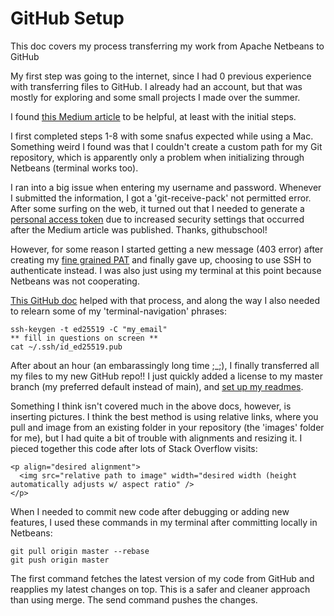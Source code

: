 # GitHub Setup

This doc covers my process transferring my work from Apache Netbeans to GitHub

My first step was going to the internet, since I had 0 previous experience with transferring files to GitHub.
I already had an account, but that was mostly for exploring and some small projects I made over the summer.

I found [this Medium article](https://mauricemuteti2015.medium.com/how-to-upload-push-add-netbeans-java-project-to-github-d3c098922663) to be helpful, at least with the initial steps.

I first completed steps 1-8 with some snafus expected while using a Mac. Something weird I found was that I couldn't create a custom path for my Git repository, which is apparently only a problem when initializing through Netbeans (terminal works too).

I ran into a big issue when entering my username and password. Whenever I submitted the information, I got a 'git-receive-pack' not permitted error. After some surfing on the web, it turned out that I needed to generate a [personal access token](https://github.com/githubschool/foundations-4-28-15/issues/11) due to increased security settings that occurred after the Medium article was published. Thanks, githubschool!

However, for some reason I started getting a new message (403 error) after creating my [fine grained PAT](https://docs.github.com/en/authentication/keeping-your-account-and-data-secure/managing-your-personal-access-tokens) and finally gave up, choosing to use SSH to authenticate instead. I was also just using my terminal at this point because Netbeans was not cooperating.

[This GitHub doc](https://docs.github.com/en/authentication/connecting-to-github-with-ssh/generating-a-new-ssh-key-and-adding-it-to-the-ssh-agent) helped with that process, and along the way I also needed to relearn some of my 'terminal-navigation' phrases:

```
ssh-keygen -t ed25519 -C "my_email"
** fill in questions on screen **
cat ~/.ssh/id_ed25519.pub
```

After about an hour (an embarassingly long time ;_;), I finally transferred all my files to my new GitHub repo!! I just quickly added a license to my master branch (my preferred default instead of main), and [set up my readmes](https://docs.github.com/en/get-started/writing-on-github/getting-started-with-writing-and-formatting-on-github/basic-writing-and-formatting-syntax). 

Something I think isn't covered much in the above docs, however, is inserting pictures. I think the best method is using relative links, where you pull and image from an existing folder in your repository (the 'images' folder for me), but I had quite a bit of trouble with alignments and resizing it. I pieced together this code after lots of Stack Overflow visits:

```
<p align="desired alignment">
  <img src="relative path to image" width="desired width (height automatically adjusts w/ aspect ratio" />
</p>

```

When I needed to commit new code after debugging or adding new features, I used these commands in my terminal after committing locally in Netbeans:

```
git pull origin master --rebase
git push origin master
```
The first command fetches the latest version of my code from GitHub and reapplies my latest changes on top. This is a safer and cleaner approach than using merge. The send command pushes the changes.








